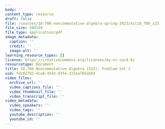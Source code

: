 ```yaml
---
body: ''
content_type: resource
draft: false
file: /courses/18-706-noncommutative-algebra-spring-2023/mit18_706_s23_pset02.pdf
file_size: 269124
file_type: application/pdf
image_metadata:
  caption: ''
  credit: ''
  image-alt: ''
learning_resource_types: []
license: https://creativecommons.org/licenses/by-nc-sa/4.0/
resourcetype: Document
title: 18.706 Noncommutative Algebra (S23), Problem Set 2
uid: fdc02702-4ca8-4542-93fe-221ea765a503
video_files:
  archive_url: ''
  video_captions_file: ''
  video_thumbnail_file: ''
  video_transcript_file: ''
video_metadata:
  video_speakers: ''
  video_tags: ''
  youtube_description: ''
  youtube_id: ''
---
```


